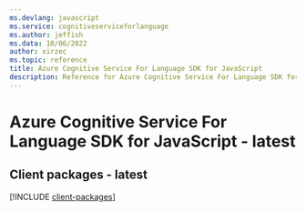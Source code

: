 ```yaml
---
ms.devlang: javascript
ms.service: cognitiveserviceforlanguage
ms.author: jeffish
ms.data: 10/06/2022
author: xirzec
ms.topic: reference
title: Azure Cognitive Service For Language SDK for JavaScript
description: Reference for Azure Cognitive Service For Language SDK for JavaScript
---
```

# Azure Cognitive Service For Language SDK for JavaScript - latest

## Client packages - latest
[!INCLUDE [client-packages](cognitive-service-for-language-client-index.md)]